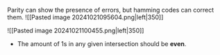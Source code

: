 Parity can show the presence of errors, but hamming codes can correct them.
![[Pasted image 20241021095604.png|left|350]]

![[Pasted image 20241021100455.png|left|350]]
- The amount of 1s in any given intersection should be **even**.